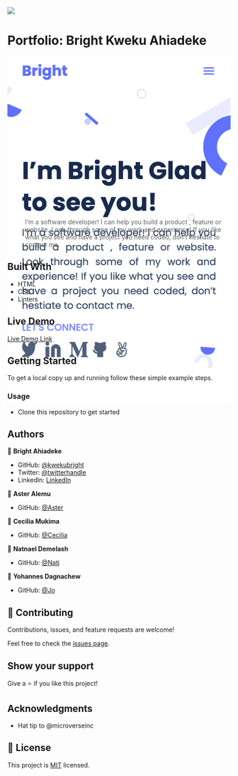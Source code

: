 ![](https://img.shields.io/badge/Microverse-blueviolet)

# Portfolio: Bright Kweku Ahiadeke

<div style="height: 350px">

  ![screenshot](./images/screenshot.png)
  
</div>

> I’m a software developer! I can help you build a product , feature or website. Look through some of my work and experience! If you like what you see and have a project you need coded, don’t hestiate to contact me.


## Built With

- HTML
- CSS
- Linters

## Live Demo

[Live Demo Link](https://kwekubright.github.io/portfolio/)

## Getting Started

To get a local copy up and running follow these simple example steps.

### Usage

- Clone this repository to get started

## Authors

👤 **Bright Ahiadeke**

- GitHub: [@kwekubright](https://github.com/kwekubright)
- Twitter: [@twitterhandle](https://twitter.com/kwekubright_)
- LinkedIn: [LinkedIn](https://linkedin.com/in/kwekubright)

👤 **Aster Alemu**

- GitHub: [@Aster](https://github.com/aster-alemu)

👤 **Cecilia Mukima**

- GitHub: [@Cecilia](https://github.com/c3c1l1a)

👤 **Natnael Demelash**

- GitHub: [@Nati](https://github.com/NatiDeme)

👤 **Yohannes Dagnachew**

- GitHub: [@Jo](https://github.com/yohannesdagnachew)

## 🤝 Contributing

Contributions, issues, and feature requests are welcome!

Feel free to check the [issues page](../../issues/).

## Show your support

Give a ⭐️ if you like this project!

## Acknowledgments

- Hat tip to @microverseinc


## 📝 License

This project is [MIT](./MIT.md) licensed.